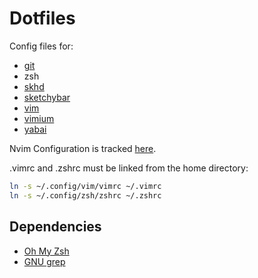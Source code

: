 # Dotfiles

Config files for:

- [git](https://git-scm.com)
- zsh
- [skhd](https://github.com/koekeishiya/skhd)
- [sketchybar](https://github.com/felixkratz/sketchybar)
- [vim](https://www.vim.org)
- [vimium](https://github.com/philc/vimium)
- [yabai](https://github.com/koekeishiya/yabai)

Nvim Configuration is tracked [here](https://github.com/le4ker/nvim-config).

.vimrc and .zshrc must be linked from the home directory:

```bash
ln -s ~/.config/vim/vimrc ~/.vimrc
ln -s ~/.config/zsh/zshrc ~/.zshrc
```

## Dependencies

- [Oh My Zsh](https://ohmyz.sh)
- [GNU grep](https://www.gnu.org/software/grep/)
